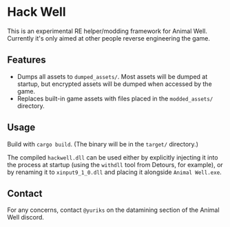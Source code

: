 # Hack Well

This is an experimental RE helper/modding framework for Animal Well. Currently it's only aimed at other people reverse engineering the game.

## Features

- Dumps all assets to `dumped_assets/`. Most assets will be dumped at startup, but encrypted assets will be dumped when accessed by the game.
- Replaces built-in game assets with files placed in the `modded_assets/` directory.

## Usage

Build with `cargo build`. (The binary will be in the `target/` directory.)

The compiled `hackwell.dll` can be used either by explicitly injecting it into the process at startup (using the `withdll` tool from Detours, for example), or by renaming it to `xinput9_1_0.dll` and placing it alongside `Animal Well.exe`.

## Contact

For any concerns, contact `@yuriks` on the datamining section of the Animal Well discord.
